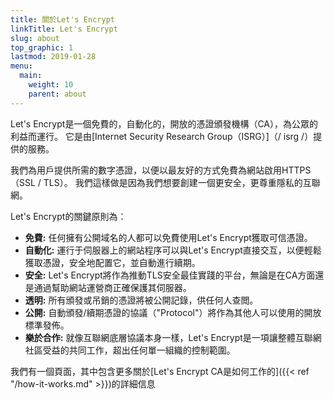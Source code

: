 ```yaml
---
title: 關於Let's Encrypt
linkTitle: Let's Encrypt
slug: about
top_graphic: 1
lastmod: 2019-01-28
menu:
  main:
    weight: 10
    parent: about
---
```


Let's Encrypt是一個免費的，自動化的，開放的憑證頒發機構（CA），為公眾的利益而運行。 它是由[Internet Security Research Group（ISRG）]（/ isrg /）提供的服務。

我們為用戶提供所需的數字憑證，以便以最友好的方式免費為網站啟用HTTPS（SSL / TLS）。 我們這樣做是因為我們想要創建一個更安全，更尊重隱私的互聯網。

Let's Encrypt的關鍵原則為：

* <strong>免費:</strong> 任何擁有公開域名的人都可以免費使用Let's Encrypt獲取可信憑證。
* <strong>自動化:</strong> 運行于伺服器上的網站程序可以與Let's Encrypt直接交互，以便輕鬆獲取憑證，安全地配置它，並自動進行續期。
* <strong>安全:</strong> Let's Encrypt將作為推動TLS安全最佳實踐的平台，無論是在CA方面還是通過幫助網站運營商正確保護其伺服器。
* <strong>透明:</strong> 所有頒發或吊銷的憑證將被公開記錄，供任何人查閲。
* <strong>公開:</strong> 自動頒發/續期憑證的協議（"Protocol"）將作為其他人可以使用的開放標準發佈。
* <strong>樂於合作:</strong> 就像互聯網底層協議本身一樣，Let's Encrypt是一項讓整體互聯網社區受益的共同工作，超出任何單一組織的控制範圍。

我們有一個頁面，其中包含更多關於[Let's Encrypt CA是如何工作的]({{< ref "/how-it-works.md" >}})的詳細信息
